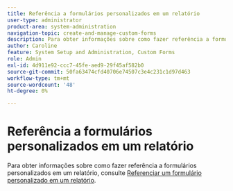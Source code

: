 ```yaml
---
title: Referência a formulários personalizados em um relatório
user-type: administrator
product-area: system-administration
navigation-topic: create-and-manage-custom-forms
description: Para obter informações sobre como fazer referência a formulários personalizados em um relatório, consulte o artigo "Fazer referência a um formulário personalizado em um relatório".
author: Caroline
feature: System Setup and Administration, Custom Forms
role: Admin
exl-id: 4d911e92-ccc7-45fe-aed9-29f45af582b0
source-git-commit: 50fa63474cfd40706e74507c3e4c231c1d97d463
workflow-type: tm+mt
source-wordcount: '48'
ht-degree: 0%

---
```


# Referência a formulários personalizados em um relatório

Para obter informações sobre como fazer referência a formulários personalizados em um relatório, consulte [Referenciar um formulário personalizado em um relatório](../../../reports-and-dashboards/reports/creating-and-managing-reports/reference-custom-form-report.md).
